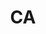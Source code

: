---
published:  false
post_id:    2019-CA
title:      CA
images:
  - ext:    01.jpg
    width:  2400
    height: 3000
    meta:   Banff
---